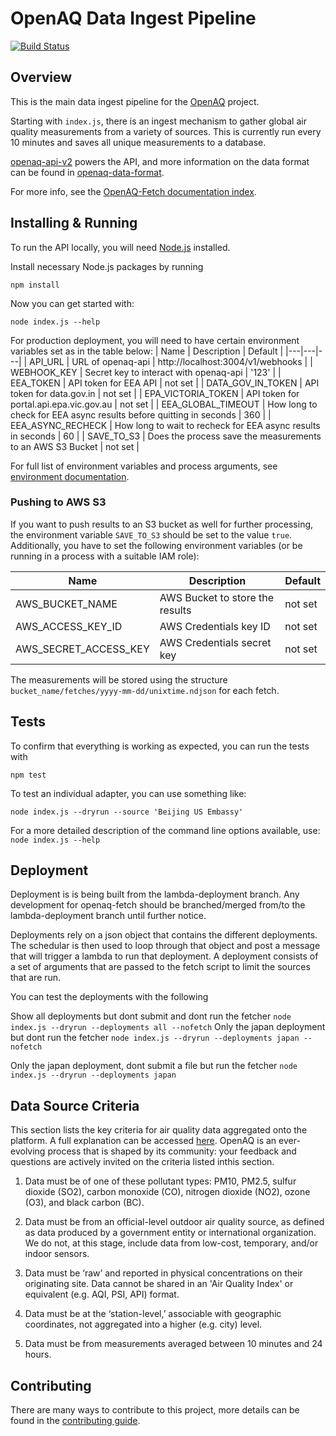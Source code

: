# OpenAQ Data Ingest Pipeline

[![Build Status](https://travis-ci.org/openaq/openaq-fetch.svg?branch=master)](https://travis-ci.org/openaq/openaq-fetch)

## Overview

This is the main data ingest pipeline for the [OpenAQ](https://openaq.org) project.

Starting with `index.js`, there is an ingest mechanism to gather global air quality measurements from a variety of sources. This is currently run every 10 minutes and saves all unique measurements to a database.

[openaq-api-v2](https://github.com/openaq/openaq-api-v2) powers the API, and more information on the data format can be found in [openaq-data-format](https://github.com/openaq/openaq-data-format).

For more info, see the [OpenAQ-Fetch documentation index](docs/index.md).

## Installing & Running

To run the API locally, you will need [Node.js](https://nodejs.org) installed.

Install necessary Node.js packages by running

`npm install`

Now you can get started with:

`node index.js --help`

For production deployment, you will need to have certain environment variables set as in the table below:
| Name | Description | Default |
|---|---|---|
| API_URL | URL of openaq-api | http://localhost:3004/v1/webhooks |
| WEBHOOK_KEY | Secret key to interact with openaq-api | '123' |
| EEA_TOKEN | API token for EEA API | not set |
| DATA_GOV_IN_TOKEN | API token for data.gov.in | not set |
| EPA_VICTORIA_TOKEN | API token for portal.api.epa.vic.gov.au | not set |
| EEA_GLOBAL_TIMEOUT | How long to check for EEA async results before quitting in seconds | 360 |
| EEA_ASYNC_RECHECK | How long to wait to recheck for EEA async results in seconds | 60 |
| SAVE_TO_S3 | Does the process save the measurements to an AWS S3 Bucket | not set |

For full list of environment variables and process arguments, see [environment documentation](docs/env.md).

### Pushing to AWS S3

If you want to push results to an S3 bucket as well for further processing, the environment variable `SAVE_TO_S3` should be set to the value `true`. Additionally, you have to set the following environment variables (or be running in a process with a suitable IAM role):

| Name | Description | Default |
|---|---|---|
| AWS_BUCKET_NAME | AWS Bucket to store the results | not set |
| AWS_ACCESS_KEY_ID | AWS Credentials key ID | not set |
| AWS_SECRET_ACCESS_KEY | AWS Credentials secret key | not set |

The measurements will be stored using the structure `bucket_name/fetches/yyyy-mm-dd/unixtime.ndjson` for each fetch.

## Tests

To confirm that everything is working as expected, you can run the tests with

`npm test`

To test an individual adapter, you can use something like:

`node index.js --dryrun --source 'Beijing US Embassy'`

For a more detailed description of the command line options available, use: `node index.js --help`

## Deployment
Deployment is is being built from the lambda-deployment branch. Any development for openaq-fetch should be branched/merged from/to the lambda-deployment branch until further notice.

Deployments rely on a json object that contains the different deployments. The schedular is then used to loop through that object and post a message that will trigger a lambda to run that deployment. A deployment consists of a set of arguments that are passed to the fetch script to limit the sources that are run.

You can test the deployments with the following

Show all deployments but dont submit and dont run the fetcher
`
node index.js --dryrun --deployments all --nofetch
`
Only the japan deployment but dont run the fetcher
`
node index.js --dryrun --deployments japan --nofetch
`

Only the japan deployment, dont submit a file but run the fetcher
`
node index.js --dryrun --deployments japan
`


## Data Source Criteria

This section lists the key criteria for air quality data aggregated onto the platform. A full explanation can be accessed
[here](https://medium.com/@openaq/where-does-openaq-data-come-from-a5cf9f3a5c85#.919hlx2by). OpenAQ is an ever-evolving process that is shaped by its community: your
feedback and questions are actively invited on the criteria listed inthis section.

1. Data must be of one of these pollutant types: PM10, PM2.5, sulfur dioxide (SO2), carbon monoxide (CO), nitrogen dioxide (NO2), ozone (O3), and black carbon (BC).

2. Data must be from an official-level outdoor air quality source, as defined as data produced by a government entity or international organization. We do not, at this stage, include data from low-cost, temporary, and/or indoor sensors.

3. Data must be ‘raw’ and reported in physical concentrations on their originating site. Data cannot be shared in an 'Air Quality Index' or equivalent (e.g. AQI, PSI, API) format.

4. Data must be at the ‘station-level,’ associable with geographic coordinates, not aggregated into a higher (e.g. city) level.

5. Data must be from measurements averaged between 10 minutes and 24 hours.


## Contributing
There are many ways to contribute to this project, more details can be found in the [contributing guide](CONTRIBUTING.md).

